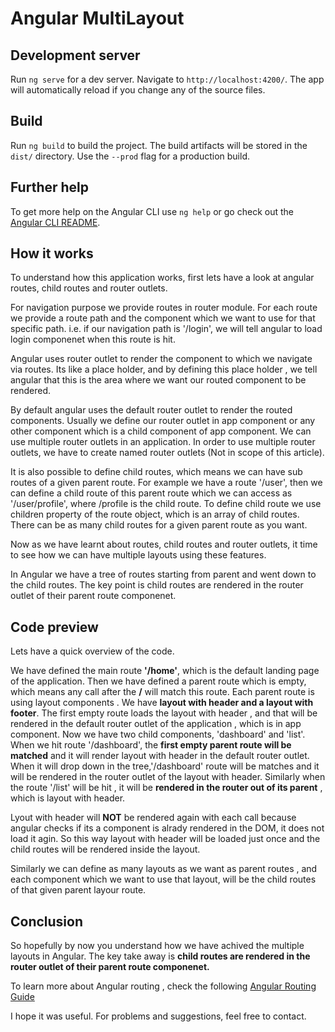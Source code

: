 # Angular MultiLayout

## Development server

Run `ng serve` for a dev server. Navigate to `http://localhost:4200/`. The app will automatically reload if you change any of the source files.

## Build

Run `ng build` to build the project. The build artifacts will be stored in the `dist/` directory. Use the `--prod` flag for a production build.

## Further help

To get more help on the Angular CLI use `ng help` or go check out the [Angular CLI README](https://github.com/angular/angular-cli/blob/master/README.md).

## How it works

To understand how this application works, first lets have a look at angular routes, child routes and router outlets.

For navigation purpose we provide routes in  router module. For each route we provide a route path and the component which we want to use for that specific path.  i.e. if our navigation path is '/login', we will tell angular to load login componenet when this route is hit.

Angular uses router outlet to render the component to which  we navigate via routes. Its like a place holder, and by defining this place holder , we tell angular that this is the area where we want our routed component to be rendered.

By default  angular uses the default router outlet to render the routed components. Usually we define our router outlet in app component or any other component  which is a child component of app component. We can use multiple router outlets in an application. In order to use multiple router outlets, we have to create named router outlets (Not in scope of this article).

It is also possible to define child routes, which means we can have sub routes of a given parent route. For example we have a route '/user', then we can define a child route of this parent route which we can access as '/user/profile', where /profile is the child route.
To define child route we use children property of the route object, which is an array of  child routes. There can be as many child routes for a given parent route as you want.

Now  as we have learnt about routes, child routes and router outlets, it time to see how we can have multiple layouts using these features.

In Angular we have a  tree of routes starting from parent and went down to the child routes. The key point is
child routes are rendered in the router outlet of their parent route componenet.

## Code preview

Lets have a quick  overview of the code.

We have defined  the  main route **'/home'**, which is the default landing page of the application.
Then we have defined  a parent route which is empty, which means any call after the **/** will match this route.
Each parent route is using layout components . We have **layout with header  and a layout with footer**.
The first empty route loads the layout with header , and that will be  rendered in the default router outlet of the application , which is in app component. Now  we have two child components, 'dashboard' and 'list'. When we hit route '/dashboard', the **first empty parent route will be matched** and it will render layout with header in the default router outlet. When it will drop down in the tree,'/dashboard' route will be matches and  it will be rendered in the router outlet of the layout with header.
Similarly when the route '/list' will be hit , it will be **rendered in the router out of its parent** , which is layout with header.

Lyout with header will **NOT** be rendered again with each call because angular checks if its a component is alrady rendered in the DOM, it does not load it agin. So this way layout with header will be loaded just once and the child routes will be rendered inside the layout.

Similarly we can define  as many layouts as we want as parent routes , and each component which we want to use that  layout, will be the child routes of that given parent layour route.

## Conclusion

So hopefully by now you understand  how we have achived the multiple layouts in Angular. The key take away is 
**child routes are rendered in the router outlet of their parent route componenet.**

To learn more about Angular routing , check the following 
[Angular Routing Guide](https://angular.io/guide/router)


I hope it was useful. For problems and suggestions, feel free to contact.





